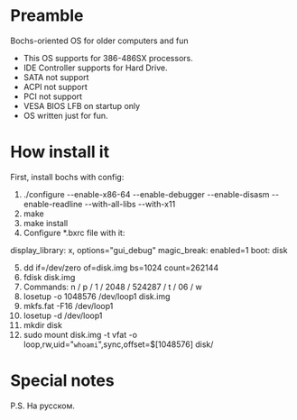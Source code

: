 # Preamble
Bochs-oriented OS for older computers and fun

* This OS supports for 386-486SX processors.
* IDE Controller supports for Hard Drive.
* SATA not support
* ACPI not support
* PCI not support
* VESA BIOS LFB on startup only
* OS written just for fun.

# How install it

First, install bochs with config:

1. ./configure --enable-x86-64 --enable-debugger --enable-disasm --enable-readline --with-all-libs --with-x11
2. make
3. make install
4. Configure *.bxrc file with it:

  display_library: x, options="gui_debug"
  magic_break: enabled=1
  boot: disk
  
5. dd if=/dev/zero of=disk.img bs=1024 count=262144
6. fdisk disk.img
7. Commands: n / p / 1 / 2048 / 524287 / t / 06 / w
8. losetup -o 1048576 /dev/loop1 disk.img
9. mkfs.fat -F16 /dev/loop1
10. losetup -d /dev/loop1
11. mkdir disk
12. sudo mount disk.img -t vfat -o loop,rw,uid="`whoami`",sync,offset=$[1048576] disk/

# Special notes

P.S. На русском.
